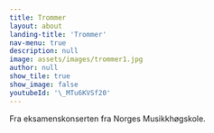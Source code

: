 ```yaml
---
title: Trommer
layout: about
landing-title: 'Trommer'
nav-menu: true
description: null
image: assets/images/trommer1.jpg
author: null
show_tile: true
show_image: false
youtubeId: '\_MTu6KVSf20'
---
```



Fra eksamenskonserten fra Norges Musikkhøgskole.

